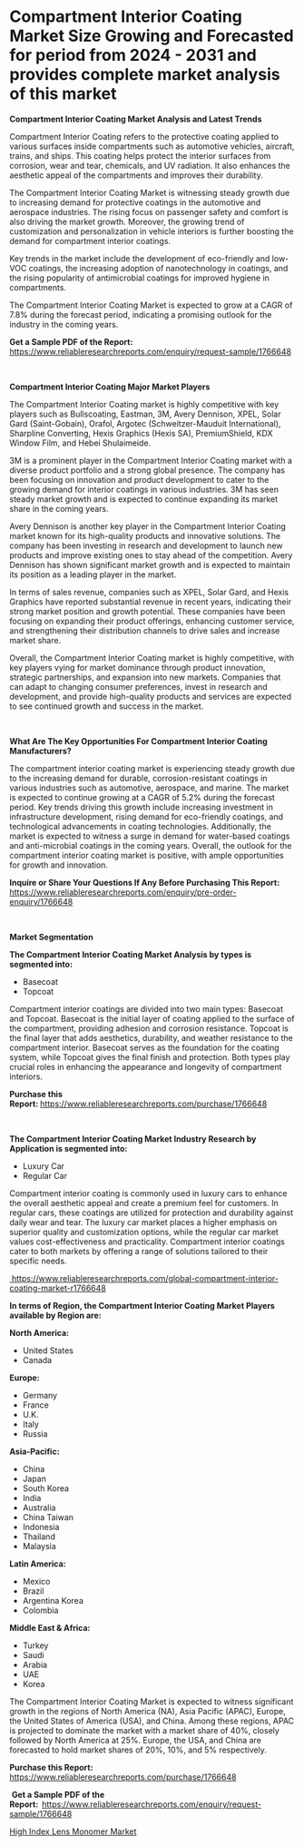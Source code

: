 <p><h1>Compartment Interior Coating Market Size Growing and Forecasted for period from 2024 - 2031 and provides complete market analysis of this market</h1></p><p><strong>Compartment Interior Coating Market Analysis and Latest Trends</strong></p>
<p><p>Compartment Interior Coating refers to the protective coating applied to various surfaces inside compartments such as automotive vehicles, aircraft, trains, and ships. This coating helps protect the interior surfaces from corrosion, wear and tear, chemicals, and UV radiation. It also enhances the aesthetic appeal of the compartments and improves their durability.</p><p>The Compartment Interior Coating Market is witnessing steady growth due to increasing demand for protective coatings in the automotive and aerospace industries. The rising focus on passenger safety and comfort is also driving the market growth. Moreover, the growing trend of customization and personalization in vehicle interiors is further boosting the demand for compartment interior coatings.</p><p>Key trends in the market include the development of eco-friendly and low-VOC coatings, the increasing adoption of nanotechnology in coatings, and the rising popularity of antimicrobial coatings for improved hygiene in compartments.</p><p>The Compartment Interior Coating Market is expected to grow at a CAGR of 7.8% during the forecast period, indicating a promising outlook for the industry in the coming years.</p></p>
<p><strong>Get a Sample PDF of the Report:&nbsp;</strong> <a href="https://www.reliableresearchreports.com/enquiry/request-sample/1766648">https://www.reliableresearchreports.com/enquiry/request-sample/1766648</a></p>
<p>&nbsp;</p>
<p><strong>Compartment Interior Coating Major Market Players</strong></p>
<p><p>The Compartment Interior Coating market is highly competitive with key players such as Bullscoating, Eastman, 3M, Avery Dennison, XPEL, Solar Gard (Saint-Gobain), Orafol, Argotec (Schweitzer-Mauduit International), Sharpline Converting, Hexis Graphics (Hexis SA), PremiumShield, KDX Window Film, and Hebei Shulaimeide. </p><p>3M is a prominent player in the Compartment Interior Coating market with a diverse product portfolio and a strong global presence. The company has been focusing on innovation and product development to cater to the growing demand for interior coatings in various industries. 3M has seen steady market growth and is expected to continue expanding its market share in the coming years.</p><p>Avery Dennison is another key player in the Compartment Interior Coating market known for its high-quality products and innovative solutions. The company has been investing in research and development to launch new products and improve existing ones to stay ahead of the competition. Avery Dennison has shown significant market growth and is expected to maintain its position as a leading player in the market.</p><p>In terms of sales revenue, companies such as XPEL, Solar Gard, and Hexis Graphics have reported substantial revenue in recent years, indicating their strong market position and growth potential. These companies have been focusing on expanding their product offerings, enhancing customer service, and strengthening their distribution channels to drive sales and increase market share.</p><p>Overall, the Compartment Interior Coating market is highly competitive, with key players vying for market dominance through product innovation, strategic partnerships, and expansion into new markets. Companies that can adapt to changing consumer preferences, invest in research and development, and provide high-quality products and services are expected to see continued growth and success in the market.</p></p>
<p>&nbsp;</p>
<p><strong>What Are The Key Opportunities For Compartment Interior Coating Manufacturers?</strong></p>
<p><p>The compartment interior coating market is experiencing steady growth due to the increasing demand for durable, corrosion-resistant coatings in various industries such as automotive, aerospace, and marine. The market is expected to continue growing at a CAGR of 5.2% during the forecast period. Key trends driving this growth include increasing investment in infrastructure development, rising demand for eco-friendly coatings, and technological advancements in coating technologies. Additionally, the market is expected to witness a surge in demand for water-based coatings and anti-microbial coatings in the coming years. Overall, the outlook for the compartment interior coating market is positive, with ample opportunities for growth and innovation.</p></p>
<p><strong>Inquire or Share Your Questions If Any Before Purchasing This Report:</strong> <a href="https://www.reliableresearchreports.com/enquiry/pre-order-enquiry/1766648">https://www.reliableresearchreports.com/enquiry/pre-order-enquiry/1766648</a></p>
<p>&nbsp;</p>
<p><strong>Market Segmentation</strong></p>
<p><strong>The Compartment Interior Coating Market Analysis by types is segmented into:</strong></p>
<p><ul><li>Basecoat</li><li>Topcoat</li></ul></p>
<p><p>Compartment interior coatings are divided into two main types: Basecoat and Topcoat. Basecoat is the initial layer of coating applied to the surface of the compartment, providing adhesion and corrosion resistance. Topcoat is the final layer that adds aesthetics, durability, and weather resistance to the compartment interior. Basecoat serves as the foundation for the coating system, while Topcoat gives the final finish and protection. Both types play crucial roles in enhancing the appearance and longevity of compartment interiors.</p></p>
<p><strong>Purchase this Report:&nbsp;</strong><a href="https://www.reliableresearchreports.com/purchase/1766648">https://www.reliableresearchreports.com/purchase/1766648</a></p>
<p>&nbsp;</p>
<p><strong>The Compartment Interior Coating Market Industry Research by Application is segmented into:</strong></p>
<p><ul><li>Luxury Car</li><li>Regular Car</li></ul></p>
<p><p>Compartment interior coating is commonly used in luxury cars to enhance the overall aesthetic appeal and create a premium feel for customers. In regular cars, these coatings are utilized for protection and durability against daily wear and tear. The luxury car market places a higher emphasis on superior quality and customization options, while the regular car market values cost-effectiveness and practicality. Compartment interior coatings cater to both markets by offering a range of solutions tailored to their specific needs.</p></p>
<p><a href="https://www.reliableresearchreports.com/global-compartment-interior-coating-market-r1766648">&nbsp;https://www.reliableresearchreports.com/global-compartment-interior-coating-market-r1766648</a></p>
<p><strong>In terms of Region, the Compartment Interior Coating Market Players available by Region are:</strong></p>
<p>
    <p> <strong> North America: </strong>
        <ul>
            <li>United States</li>
            <li>Canada</li>
        </ul>
        </p> 
    <p> <strong> Europe: </strong>
        <ul>
            <li>Germany</li>
            <li>France</li>
            <li>U.K.</li>
            <li>Italy</li>
            <li>Russia</li>
        </ul>
        </p> 
    <p> <strong> Asia-Pacific: </strong>
        <ul>
            <li>China</li>
            <li>Japan</li>
            <li>South Korea</li>
            <li>India</li>
            <li>Australia</li>
            <li>China Taiwan</li>
            <li>Indonesia</li>
            <li>Thailand</li>
            <li>Malaysia</li>
        </ul>
        </p> 
    <p> <strong> Latin America: </strong>
        <ul>
            <li>Mexico</li>
            <li>Brazil</li>
            <li>Argentina Korea</li>
            <li>Colombia</li>
        </ul>
        </p> 
    <p> <strong> Middle East & Africa: </strong>
        <ul>
            <li>Turkey</li>
            <li>Saudi</li>
            <li>Arabia</li>
            <li>UAE</li>
            <li>Korea</li>
        </ul>
    </p>
    </p>
<p><p>The Compartment Interior Coating Market is expected to witness significant growth in the regions of North America (NA), Asia Pacific (APAC), Europe, the United States of America (USA), and China. Among these regions, APAC is projected to dominate the market with a market share of 40%, closely followed by North America at 25%. Europe, the USA, and China are forecasted to hold market shares of 20%, 10%, and 5% respectively.</p></p>
<p><strong>Purchase this Report: </strong><a href="https://www.reliableresearchreports.com/purchase/1766648">https://www.reliableresearchreports.com/purchase/1766648</a></p>
<p>&nbsp;<strong>Get a Sample PDF of the Report:&nbsp;&nbsp;</strong><a href="https://www.reliableresearchreports.com/enquiry/request-sample/1766648">https://www.reliableresearchreports.com/enquiry/request-sample/1766648</a></p>
<p><strong></strong></p>
<p><p><a href="https://github.com/fkhcgcyl33/Market-Research-Report-List-1/blob/main/high-index-lens-monomer-market.md">High Index Lens Monomer Market</a></p></p>